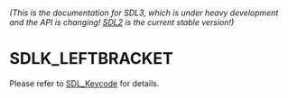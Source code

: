 ###### (This is the documentation for SDL3, which is under heavy development and the API is changing! [SDL2](https://wiki.libsdl.org/SDL2/) is the current stable version!)
# SDLK_LEFTBRACKET

Please refer to [SDL_Keycode](SDL_Keycode) for details.

